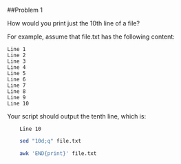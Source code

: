 ##Problem 1

How would you print just the 10th line of a file?

For example, assume that file.txt has the following content:

```
Line 1
Line 2
Line 3
Line 4
Line 5
Line 6
Line 7
Line 8
Line 9
Line 10
```

 Your script should output the tenth line, which is:

```
	Line 10
```

```Bash
	sed "10d;q" file.txt

	awk 'END{print}' file.txt
```
